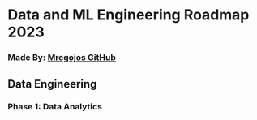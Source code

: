 # Data and ML Engineering Roadmap 2023
### Made By: [Mregojos GitHub](github.com/Mregojos)

## Data Engineering 

### Phase 1: Data Analytics


